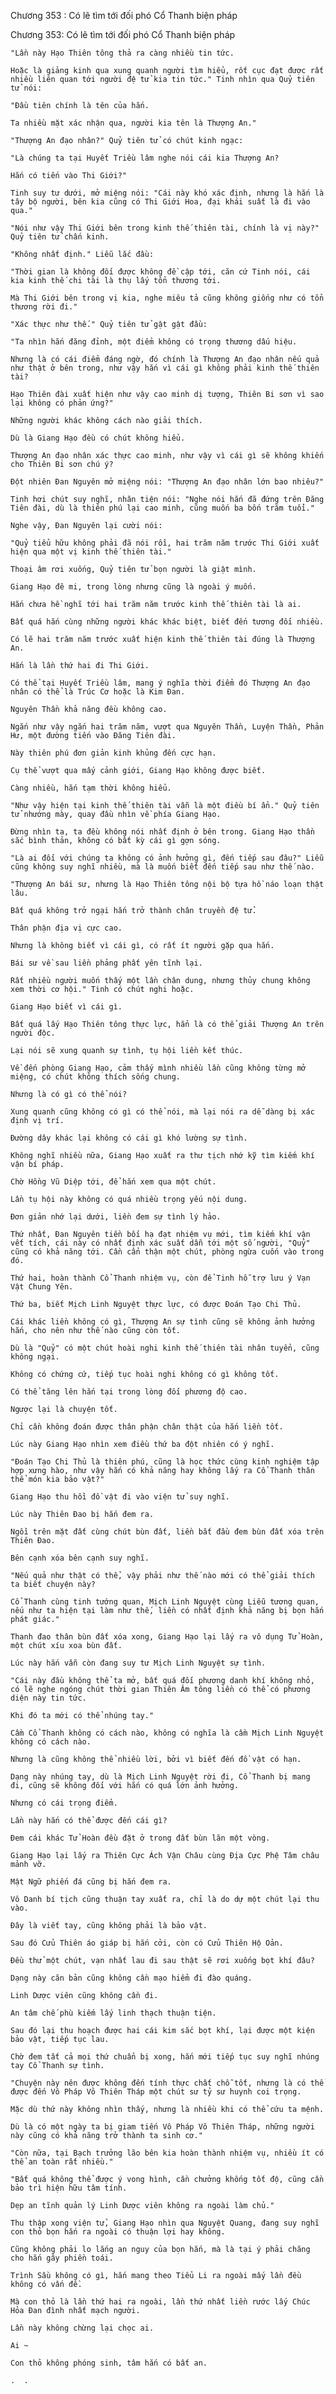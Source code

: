 




Chương 353 : Có lẽ tìm tới đối phó Cổ Thanh biện pháp


Chương 353: Có lẽ tìm tới đối phó Cổ Thanh biện pháp

	"Lần này Hạo Thiên tông thả ra càng nhiều tin tức.

	Hoặc là giảng kinh qua xung quanh người tìm hiểu, rốt cục đạt được rất nhiều liên quan tới người đệ tử kia tin tức." Tinh nhìn qua Quỷ tiên tử nói:

	"Đầu tiên chính là tên của hắn.

	Ta nhiều mặt xác nhận qua, người kia tên là Thượng An."

	"Thượng An đạo nhân?" Quỷ tiên tử có chút kinh ngạc:

	"Là chúng ta tại Huyết Triều lâm nghe nói cái kia Thượng An?

	Hắn có tiến vào Thi Giới?"

	Tinh suy tư dưới, mở miệng nói: "Cái này khó xác định, nhưng là hắn là tây bộ người, bên kia cũng có Thi Giới Hoa, đại khái suất là đi vào qua."

	"Nói như vậy Thi Giới bên trong kinh thế thiên tài, chính là vị này?" Quỷ tiên tử chấn kinh.

	"Không nhất định." Liễu lắc đầu:

	"Thời gian là không đối được không đề cập tới, căn cứ Tinh nói, cái kia kinh thế chi tài là thụ lấy tổn thương tới.

	Mà Thi Giới bên trong vị kia, nghe miêu tả cũng không giống như có tổn thương rời đi."

	"Xác thực như thế." Quỷ tiên tử gật gật đầu:

	"Ta nhìn hắn đăng đỉnh, một điểm không có trọng thương dấu hiệu.

	Nhưng là có cái điểm đáng ngờ, đó chính là Thượng An đạo nhân nếu quả như thật ở bên trong, như vậy hắn vì cái gì không phải kinh thế thiên tài?

	Hạo Thiên đài xuất hiện như vậy cao minh dị tượng, Thiên Bi sơn vì sao lại không có phản ứng?"

	Những người khác không cách nào giải thích.

	Dù là Giang Hạo đều có chút không hiểu.

	Thượng An đạo nhân xác thực cao minh, như vậy vì cái gì sẽ không khiến cho Thiên Bi sơn chú ý?

	Đột nhiên Đan Nguyên mở miệng nói: "Thượng An đạo nhân lớn bao nhiêu?"

	Tinh hơi chút suy nghĩ, nhân tiện nói: "Nghe nói hắn đã đứng trên Đăng Tiên đài, dù là thiên phú lại cao minh, cũng muốn ba bốn trăm tuổi."

	Nghe vậy, Đan Nguyên lại cười nói:

	"Quỷ tiểu hữu không phải đã nói rồi, hai trăm năm trước Thi Giới xuất hiện qua một vị kinh thế thiên tài."

	Thoại âm rơi xuống, Quỷ tiên tử bọn người là giật mình.

	Giang Hạo đê mi, trong lòng nhưng cũng là ngoài ý muốn.

	Hắn chưa hề nghĩ tới hai trăm năm trước kinh thế thiên tài là ai.

	Bất quá hắn cùng những người khác khác biệt, biết đến tương đối nhiều.

	Có lẽ hai trăm năm trước xuất hiện kinh thế thiên tài đúng là Thượng An.

	Hắn là lần thứ hai đi Thi Giới.

	Có thể tại Huyết Triều lâm, mang ý nghĩa thời điểm đó Thượng An đạo nhân có thể là Trúc Cơ hoặc là Kim Đan.

	Nguyên Thần khả năng đều không cao.

	Ngắn như vậy ngắn hai trăm năm, vượt qua Nguyên Thần, Luyện Thần, Phản Hư, một đường tiến vào Đăng Tiên đài.

	Này thiên phú đơn giản kinh khủng đến cực hạn.

	Cụ thể vượt qua mấy cảnh giới, Giang Hạo không được biết.

	Càng nhiều, hắn tạm thời không hiểu.

	"Như vậy hiện tại kinh thế thiên tài vẫn là một điều bí ẩn." Quỷ tiên tử nhướng mày, quay đầu nhìn về phía Giang Hạo.

	Đừng nhìn ta, ta đều không nói nhất định ở bên trong. Giang Hạo thần sắc bình thản, không có bất kỳ cái gì gợn sóng.

	"Là ai đối với chúng ta không có ảnh hưởng gì, đến tiếp sau đâu?" Liễu cũng không suy nghĩ nhiều, mà là muốn biết đến tiếp sau như thế nào.

	"Thượng An bái sư, nhưng là Hạo Thiên tông nội bộ tựa hồ náo loạn thật lâu.

	Bất quá không trở ngại hắn trở thành chân truyền đệ tử.

	Thân phận địa vị cực cao.

	Nhưng là không biết vì cái gì, có rất ít người gặp qua hắn.

	Bái sư về sau liền phảng phất yên tĩnh lại.

	Rất nhiều người muốn thấy một lần chân dung, nhưng thủy chung không xem thời cơ hội." Tinh có chút nghi hoặc.

	Giang Hạo biết vì cái gì.

	Bất quá lấy Hạo Thiên tông thực lực, hẳn là có thể giải Thượng An trên người độc.

	Lại nói sẽ xung quanh sự tình, tụ hội liền kết thúc.

	Về đến phòng Giang Hạo, cảm thấy mình nhiều lần cũng không từng mở miệng, có chút không thích sống chung.

	Nhưng là có gì có thể nói?

	Xung quanh cũng không có gì có thể nói, mà lại nói ra dễ dàng bị xác định vị trí.

	Đường dây khác lại không có cái gì khó lường sự tình.

	Không nghĩ nhiều nữa, Giang Hạo xuất ra thư tịch nhớ kỹ tìm kiếm khí vận bí pháp.

	Chờ Hồng Vũ Diệp tới, để hắn xem qua một chút.

	Lần tụ hội này không có quá nhiều trọng yếu nội dung.

	Đơn giản nhớ lại dưới, liền đem sự tình lý hảo.

	Thứ nhất, Đan Nguyên tiền bối hạ đạt nhiệm vụ mới, tìm kiếm khí vận vết tích, cái này có nhất định xác suất dẫn tới một số người, "Quỷ" cũng có khả năng tới. Cần cẩn thận một chút, phòng ngừa cuốn vào trong đó.

	Thứ hai, hoàn thành Cổ Thanh nhiệm vụ, còn để Tinh hỗ trợ lưu ý Vạn Vật Chung Yên.

	Thứ ba, biết Mịch Linh Nguyệt thực lực, có được Đoán Tạo Chi Thủ.

	Cái khác liền không có gì, Thượng An sự tình cũng sẽ không ảnh hưởng hắn, cho nên như thế nào cũng còn tốt.

	Dù là "Quỷ" có một chút hoài nghi kinh thế thiên tài nhân tuyển, cũng không ngại.

	Không có chứng cứ, tiếp tục hoài nghi không có gì không tốt.

	Có thể tăng lên hắn tại trong lòng đối phương độ cao.

	Ngược lại là chuyện tốt.

	Chỉ cần không đoán được thân phận chân thật của hắn liền tốt.

	Lúc này Giang Hạo nhìn xem điều thứ ba đột nhiên có ý nghĩ.

	"Đoán Tạo Chi Thủ là thiên phú, cũng là học thức cùng kinh nghiệm tập hợp xưng hào, như vậy hắn có khả năng hay không lấy ra Cổ Thanh thân thể món kia bảo vật?"

	Giang Hạo thu hồi đồ vật đi vào viện tử suy nghĩ.

	Lúc này Thiên Đao bị hắn đem ra.

	Ngồi trên mặt đất cùng chút bùn đất, liền bắt đầu đem bùn đất xóa trên Thiên Đao.

	Bên cạnh xóa bên cạnh suy nghĩ.

	"Nếu quả như thật có thể, vậy phải như thế nào mới có thể giải thích ta biết chuyện này?

	Cổ Thanh cùng tinh tướng quan, Mịch Linh Nguyệt cùng Liễu tương quan, nếu như ta hiện tại làm như thế, liền có nhất định khả năng bị bọn hắn phát giác."

	Thanh đao thân bùn đất xóa xong, Giang Hạo lại lấy ra vô dụng Tử Hoàn, một chút xíu xoa bùn đất.

	Lúc này hắn vẫn còn đang suy tư Mịch Linh Nguyệt sự tình.

	"Cái này đầu không thể ta mở, bất quá đối phương danh khí không nhỏ, có lẽ nghe ngóng chút thời gian Thiên Âm tông liền có thể có phương diện này tin tức.

	Khi đó ta mới có thể nhúng tay."

	Cầm Cổ Thanh không có cách nào, không có nghĩa là cầm Mịch Linh Nguyệt không có cách nào.

	Nhưng là cũng không thể nhiều lời, bởi vì biết đến đồ vật có hạn.

	Dạng này nhúng tay, dù là Mịch Linh Nguyệt rời đi, Cổ Thanh bị mang đi, cũng sẽ không đối với hắn có quá lớn ảnh hưởng.

	Nhưng có cái trọng điểm.

	Lần này hắn có thể được đến cái gì?

	Đem cái khác Tử Hoàn đều đặt ở trong đất bùn lăn một vòng.

	Giang Hạo lại lấy ra Thiên Cực Ách Vận Châu cùng Địa Cực Phệ Tâm châu mảnh vỡ.

	Mật Ngữ phiến đá cũng bị hắn đem ra.

	Vô Danh bí tịch cũng thuận tay xuất ra, chỉ là do dự một chút lại thu vào.

	Đây là viết tay, cũng không phải là bảo vật.

	Sau đó Cửu Thiên áo giáp bị hắn cởi, còn có Cửu Thiên Hộ Oản.

	Đều thử một chút, vạn nhất lau đi sau thật sẽ rơi xuống bọt khí đâu?

	Dạng này căn bản cũng không cần mạo hiểm đi đào quáng.

	Linh Dược viên cũng không cần đi.

	An tâm chế phù kiếm lấy linh thạch thuận tiện.

	Sau đó lại thu hoạch được hai cái kim sắc bọt khí, lại được một kiện bảo vật, tiếp tục lau.

	Chờ đem tất cả mọi thứ chuẩn bị xong, hắn mới tiếp tục suy nghĩ nhúng tay Cổ Thanh sự tình.

	"Chuyện này nên được không đến tính thực chất chỗ tốt, nhưng là có thể được đến Vô Pháp Vô Thiên Tháp một chút sư tỷ sư huynh coi trọng.

	Mặc dù thứ này không nhìn thấy, nhưng là nhiều khi có thể cứu ta mệnh.

	Dù là có một ngày ta bị giam tiến Vô Pháp Vô Thiên Tháp, những người này cũng có khả năng trở thành ta sinh cơ."

	"Còn nữa, tại Bạch trưởng lão bên kia hoàn thành nhiệm vụ, nhiều ít có thể an toàn rất nhiều."

	"Bất quá không thể được ý vong hình, cần chưởng khống tốt độ, cũng cần bảo trì hiện hữu tâm tính.

	Dẹp an tĩnh quản lý Linh Dược viên không ra ngoài làm chủ."

	Thu thập xong viện tử, Giang Hạo nhìn qua Nguyệt Quang, đang suy nghĩ con thỏ bọn hắn ra ngoài có thuận lợi hay không.

	Cũng không phải lo lắng an nguy của bọn hắn, mà là tại ý phải chăng cho hắn gây phiền toái.

	Trình Sầu không có gì, hắn mang theo Tiểu Li ra ngoài mấy lần đều không có vấn đề.

	Mà con thỏ là lần thứ hai ra ngoài, lần thứ nhất liền rước lấy Chúc Hỏa Đan đình nhất mạch người.

	Lần này không chừng lại chọc ai.

	Ai ~

	Con thỏ không phóng sinh, tâm hắn có bất an.

	.  .




